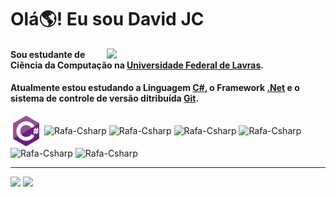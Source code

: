 # Olá🌎! Eu sou David JC
  
<img align="right" src="https://baltaio.blob.core.windows.net/static/images/dark/home-hero-illustration.svg" width="350"/>

#### Sou estudante de Ciência da Computação na [Universidade Federal de Lavras](https://ufla.br/). 

#### Atualmente estou estudando a Linguagem [C#](https://docs.microsoft.com/pt-br/dotnet/csharp/), o Framework [.Net](https://dotnet.microsoft.com/) e o sistema de controle de versão ditribuída [Git](https://git-scm.com/).

<img align="center" alt="Rafa-Csharp" height="50" width="50" src="https://raw.githubusercontent.com/devicons/devicon/master/icons/csharp/csharp-original.svg"> <img align="center" alt="Rafa-Csharp" height="50" width="50" src="https://user-images.githubusercontent.com/73839667/148657872-449fdb27-b1d2-4be7-8620-c9d5d788bfe2.png"> <img align="center" alt="Rafa-Csharp" height="50" width="50" src="https://user-images.githubusercontent.com/73839667/148657708-66a6de0e-ba57-4966-84e0-93636bd45454.png"> <img align="center" alt="Rafa-Csharp" height="50" width="50" src="https://user-images.githubusercontent.com/73839667/148657776-444fce47-d9ec-4e6a-b7a0-3ce0e8593ffe.png"> <img align="center" alt="Rafa-Csharp" height="50" width="50" src="https://user-images.githubusercontent.com/73839667/148657974-293112d0-c46a-4401-aae1-d7393243ba45.png"> <img align="center" alt="Rafa-Csharp" height="50" width="50" src="https://user-images.githubusercontent.com/73839667/148658112-18c5d69b-2196-4e02-b65d-3d803c4782a5.png"> <img align="center" alt="Rafa-Csharp" height="50" width="120" src="https://user-images.githubusercontent.com/73839667/148658488-85dc4603-cf5c-4be3-89f3-9904e26170f6.png"> 

---

<div> 
  <a href="https://instagram.com/david.jc.br" target="_blank"><img src="https://img.shields.io/badge/-Instagram-%23E4405F?style=for-the-badge&logo=instagram&logoColor=white" target="_blank"></a>
  <a href="https://www.linkedin.com/in/david-jc-br/" target="_blank"><img src="https://img.shields.io/badge/-LinkedIn-%230077B5?style=for-the-badge&logo=linkedin&logoColor=white" target="_blank"></a
